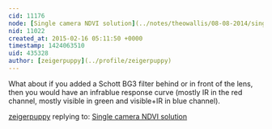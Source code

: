 ```yaml
---
cid: 11176
node: [Single camera NDVI solution](../notes/theowallis/08-08-2014/single-camera-ndvi-solution)
nid: 11022
created_at: 2015-02-16 05:11:50 +0000
timestamp: 1424063510
uid: 435328
author: [zeigerpuppy](../profile/zeigerpuppy)
---
```


What about if you added a Schott BG3 filter behind or in front of the lens,
then you would have an infrablue response curve (mostly IR in the red channel, mostly visible in green and visible+IR in blue channel).


[zeigerpuppy](../profile/zeigerpuppy) replying to: [Single camera NDVI solution](../notes/theowallis/08-08-2014/single-camera-ndvi-solution)

